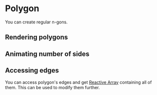 <script setup>
import Block from '../components/Block.vue'
</script>

# Polygon
You can create regular n-gons.

## Rendering polygons
<Block name="polygon" />

## Animating number of sides
<Block name="polygonAnimate" />

## Accessing edges
You can access polygon's edges and get [Reactive Array](./reactive-array) containing all of them. This can be used to modify them further.
<Block name="polygonEdges" />